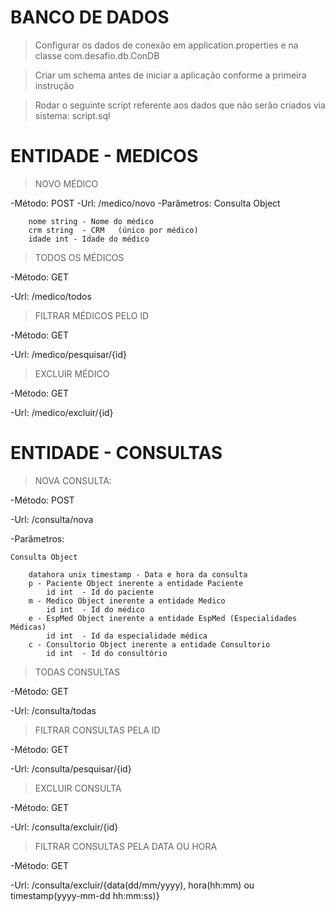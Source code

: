 # BANCO DE DADOS

> Configurar os dados de conexão em application.properties e na classe com.desafio.db.ConDB

> Criar um schema antes de iniciar a aplicação conforme a primeira instrução

> Rodar o seguinte script referente aos dados que não serão criados via sistema: script.sql



# ENTIDADE - MEDICOS

>NOVO MÉDICO

-Método: POST
-Url:	<dns>/medico/novo
-Parâmetros: 
	Consulta Object
		
		nome string - Nome do médico
		crm string	- CRM	(único por médico)
		idade int - Idade do médico
		

>TODOS OS MÉDICOS

-Método: GET

-Url: <dns>/medico/todos	


>FILTRAR MÉDICOS PELO ID

-Método: GET

-Url: <dns>/medico/pesquisar/{id}	


>EXCLUIR MÉDICO

-Método: GET

-Url: <dns>/medico/excluir/{id}	



# ENTIDADE - CONSULTAS

>NOVA CONSULTA:

-Método: POST

-Url:	<dns>/consulta/nova

-Parâmetros: 

	Consulta Object
	
		datahora unix timestamp - Data e hora da consulta
		p - Paciente Object inerente a entidade Paciente
			id int	- Id do paciente 
		m - Medico Object inerente a entidade Medico
			id int	- Id do médico
		e - EspMed Object inerente a entidade EspMed (Especialidades Médicas)
			id int	- Id da especialidade médica 
		c - Consultorio Object inerente a entidade Consultorio
			id int	- Id do consultório
		

>TODAS CONSULTAS

-Método: GET

-Url: <dns>/consulta/todas	



>FILTRAR CONSULTAS PELA ID

-Método: GET

-Url: <dns>/consulta/pesquisar/{id}	



>EXCLUIR CONSULTA

-Método: GET

-Url: <dns>/consulta/excluir/{id}	



>FILTRAR CONSULTAS PELA DATA OU HORA

-Método: GET

-Url: <dns>/consulta/excluir/{data(dd/mm/yyyy), hora(hh:mm) ou timestamp(yyyy-mm-dd hh:mm:ss)}	

